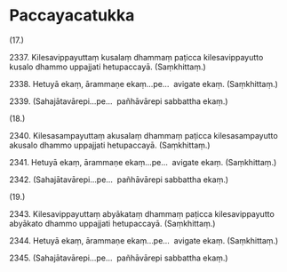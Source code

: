 

# Paccayacatukka





(17.)

2337\. Kilesavippayuttaṃ kusalaṃ dhammaṃ paṭicca kilesavippayutto kusalo dhammo uppajjati hetupaccayā. (Saṃkhittaṃ.)

2338\. Hetuyā ekaṃ, ārammaṇe ekaṃ…pe…  avigate ekaṃ. (Saṃkhittaṃ.)

2339\. (Sahajātavārepi…pe…  pañhāvārepi sabbattha ekaṃ.)

(18.)

2340\. Kilesasampayuttaṃ akusalaṃ dhammaṃ paṭicca kilesasampayutto akusalo dhammo uppajjati hetupaccayā. (Saṃkhittaṃ.)

2341\. Hetuyā ekaṃ, ārammaṇe ekaṃ…pe…  avigate ekaṃ. (Saṃkhittaṃ.)

2342\. (Sahajātavārepi…pe…  pañhāvārepi sabbattha ekaṃ.)

(19.)

2343\. Kilesavippayuttaṃ abyākataṃ dhammaṃ paṭicca kilesavippayutto abyākato dhammo uppajjati hetupaccayā. (Saṃkhittaṃ.)

2344\. Hetuyā ekaṃ, ārammaṇe ekaṃ…pe…  avigate ekaṃ. (Saṃkhittaṃ.)

2345\. (Sahajātavārepi…pe…  pañhāvārepi sabbattha ekaṃ.)



